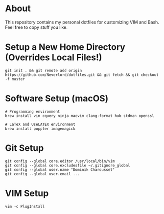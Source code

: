 # About

This repository contains my personal dotfiles for customizing VIM and Bash.
Feel free to copy stuff you like.

# Setup a New Home Directory (Overrides Local Files!)

```
git init . && git remote add origin https://github.com/Neverlord/dotfiles.git && git fetch && git checkout -f master
```

# Software Setup (macOS)

```
# Programming environment
brew install vim cquery ninja macvim clang-format hub stdman openssl

# LaTeX and UseLATEX environment
brew install poppler imagemagick
```

# Git Setup

```
git config --global core.editor /usr/local/bin/vim
git config --global core.excludesfile ~/.gitignore_global
git config --global user.name "Dominik Charousset"
git config --global user.email ...
```

# VIM Setup

```
vim -c PlugInstall
```

